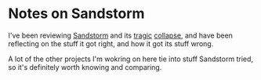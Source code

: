 # Notes on Sandstorm

I've been reviewing [Sandstorm](https://github.com/sandstorm-io/sandstorm) and its [tragic](https://sandstorm.io/news/2017-02-06-sandstorm-returning-to-community-roots) [collapse](https://sandstorm.io/news/2018-08-27-discontinuing-free-plan), and have been reflecting on the stuff it got right, and how it got its stuff wrong.

A lot of the other projects I'm wokring on here tie into stuff Sandstorm tried, so it's definitely worth knowing and comparing.
